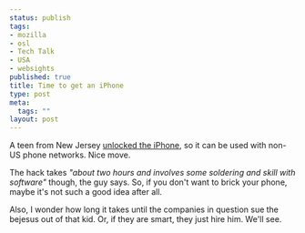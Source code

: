 ```yaml
--- 
status: publish
tags: 
- mozilla
- osl
- Tech Talk
- USA
- websights
published: true
title: Time to get an iPhone
type: post
meta: 
  tags: ""
layout: post
---
```

A teen from New Jersey <a href="http://news.bbc.co.uk/2/hi/technology/6963696.stm">unlocked the iPhone</a>, so it can be used with non-US phone networks. Nice move.

The hack takes <em>"about two hours and involves some soldering and skill with software"</em> though, the guy says. So, if you don't want to brick your phone, maybe it's not such a good idea after all.

Also, I wonder how long it takes until the companies in question sue the bejesus out of that kid. Or, if they are smart, they just hire him. We'll see.
